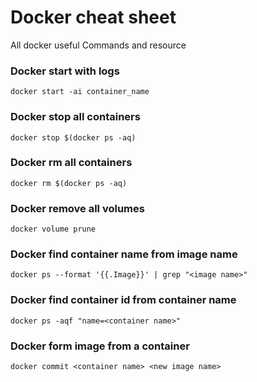 # Docker cheat sheet
All docker useful Commands and resource


### Docker start with logs 
```
docker start -ai container_name
```
### Docker stop all containers 
```
docker stop $(docker ps -aq)
```
### Docker rm all containers
```
docker rm $(docker ps -aq)
```
### Docker remove all volumes 
```
docker volume prune
```
### Docker find container name from image name 
```
docker ps --format '{{.Image}}' | grep "<image name>"
```
### Docker find container id from container name 
```
docker ps -aqf "name=<container name>"
```
### Docker form image from a container 
```
docker commit <container name> <new image name>
```
